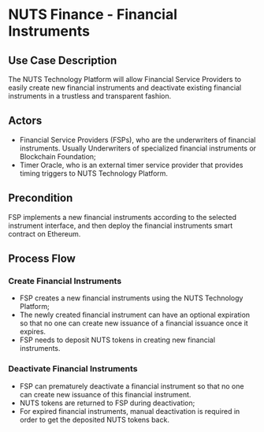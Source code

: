 # NUTS Finance - Financial Instruments

## Use Case Description

The NUTS Technology Platform will allow Financial Service Providers to easily create new financial instruments and deactivate existing financial instruments in a trustless and transparent fashion.

## Actors

* Financial Service Providers \(FSPs\), who are the underwriters of financial instruments. Usually Underwriters of specialized financial instruments or Blockchain Foundation;
* Timer Oracle, who is an external timer service provider that provides timing triggers to NUTS Technology Platform.

## Precondition

FSP implements a new financial instruments according to the selected instrument interface, and then deploy the financial instruments smart contract on Ethereum.

## Process Flow

### Create Financial Instruments

* FSP creates a new financial instruments using the NUTS Technology Platform;
* The newly created financial instrument can have an optional expiration so that no one can create new issuance of a financial issuance once it expires.
* FSP needs to deposit NUTS tokens in creating new financial instruments.

### Deactivate Financial Instruments

* FSP can prematurely deactivate a financial instrument so that no one can create new issuance of this financial instrument.
* NUTS tokens are returned to FSP during deactivation;
* For expired financial instruments, manual deactivation is required in order to get the deposited NUTS tokens back.

